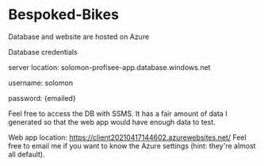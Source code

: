 # Bespoked-Bikes

Database and website are hosted on Azure

Database credentials

  server location: solomon-profisee-app.database.windows.net
  
  username: solomon
  
  password: {emailed}
  
Feel free to access the DB with SSMS. It has a fair amount of data I generated so that the web app would have enough data to test.

Web app location: https://client20210417144602.azurewebsites.net/
Feel free to email me if you want to know the Azure settings (hint: they're almost all default).

